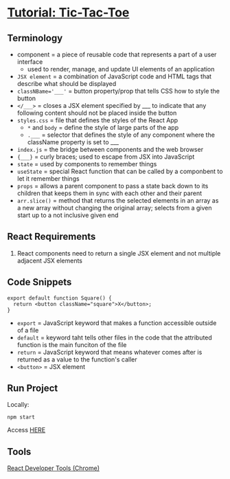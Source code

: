 # [Tutorial: Tic-Tac-Toe](https://react.dev/learn/tutorial-tic-tac-toe)

## Terminology
- component = a piece of reusable code that represents a part of a user interface
  - used to render, manage, and update UI elements of an application
- `JSX element` = a combination of JavaScript code and HTML tags that describe what should be displayed
- `classNBame='___'` = button property/prop that tells CSS how to style the button
- `</___>` = closes a JSX element specified by ___ to indicate that any following content should not be placed inside the button
- `styles.css` = file that defines the styles of the React App
  - `*` and `body` = define the style of large parts of the app
  - `.___` = selector that defines the style of any component where the className property is set to ___
- `index.js` = the bridge between components and the web browser
- `{___}` = curly braces; used to escape from JSX into JavaScript
- `state` = used by components to remember things
- `useState` = special React function that can be called by a componbent to let it remember things
- `props` = allows a parent component to pass a state back down to its children that keeps them in sync with each other and their parent
- `arr.slice()` = method that returns the selected elements in an array as a new array without changing the original array; selects from a given start up to a not inclusive given end


## React Requirements
1. React components need to return a single JSX element and not multiple adjacent JSX elements


## Code Snippets
```
export default function Square() {
  return <button className="square">X</button>;
}
```
- `export` = JavaScript keyword that makes a function accessible outside of a file
- `default` = keyword taht tells other files in the code that the attributed function is the main funciton of the file
- `return` = JavaScript keyword that means whatever comes after is returned as a value to the function's caller
- `<button>` = JSX element

## Run Project
Locally:
```
npm start
```
Access [HERE](http://localhost:3000/)

## Tools
[React Developer Tools (Chrome)](https://chromewebstore.google.com/detail/react-developer-tools/fmkadmapgofadopljbjfkapdkoienihi?hl=en)
